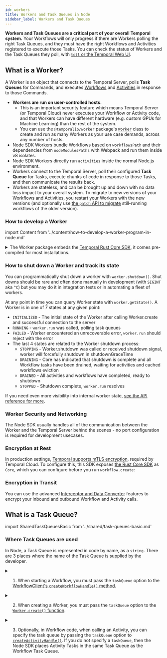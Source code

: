 ```yaml
---
id: workers
title: Workers and Task Queues in Node
sidebar_label: Workers and Task Queues
---
```


**Workers and Task Queues are a critical part of your overall Temporal system.**
Your Workflows will only progress if there are Workers polling the right Task Queues, and they must have the right Workflows and Activities registered to execute those Tasks.
You can check the status of Workers and the Task Queues they poll, with [`tctl` or the Temporal Web UI](/docs/system-tools/introduction).

## What is a Worker?

A Worker is an object that connects to the Temporal Server, polls **Task Queues** for Commands, and executes [Workflows](/docs/node/workflows) and [Activities](/docs/node/activities) in response to those Commands.

- **Workers are run on user-controlled hosts.**
  - This is an important security feature which means Temporal Server (or Temporal Cloud) never executes your Workflow or Activity code, and that Workers can have different hardware (e.g. custom GPUs for Machine Learning) than the rest of the system.
  - You can use the `@temporalio/worker` package's [`Worker`](https://nodejs.temporal.io/api/classes/worker.Worker) class to create and run as many Workers as your use case demands, across any number of hosts.
- Node SDK Workers bundle Workflows based on `workflowsPath` and their dependencies from `nodeModulesPaths` with Webpack and run them inside v8 isolates.
- Node SDK Workers directly run `activities` inside the normal Node.js environment.
- Workers connect to the Temporal Server, poll their configured **Task Queue** for Tasks, execute chunks of code in response to those Tasks, and then communicate the results back.
- Workers are stateless, and can be brought up and down with no data loss impact to your overall system.
  To migrate to new versions of your Workflows and Activities, you restart your Workers with the new versions (and optionally use [the `patch` API to migrate](/docs/node/versioning) still-running workflows of the older version).

### How to develop a Worker

import Content from '../content/how-to-develop-a-worker-program-in-node.md'

<Content />

<details>
<summary>
The Worker package embeds the <a href="https://github.com/temporalio/sdk-core">Temporal Rust Core SDK</a>, it comes pre-compiled for most installations.
</summary>

We've provided pre-compiled binaries for:

- Mac with an Intel chip: `x86_64-apple-darwin`
- Mac with an Apple chip: `aarch64-apple-darwin`
- Linux with x86_64 architecture: `x86_64-unknown-linux-gnu`
- Windows with x86_64 architecture: `x86_64-pc-windows-gnu` (Windows is not yet supported but it is a [priority for us](https://github.com/temporalio/sdk-node/issues/12)).

If you need to compile the Worker yourself, set up the Rust toolchain by following the instructions [here](https://rustup.rs/).

</details>

### How to shut down a Worker and track its state

You can programmatically shut down a worker with `worker.shutdown()`.
Shut downs should be rare and often done manually in development (with `SIGINT` aka `^C`) but you may do it in integration tests or in automating a fleet of workers.

At any point in time you can query Worker state with `worker.getState()`.
A Worker is in one of 7 states at any given point:

- `INITIALIZED` - The initial state of the Worker after calling Worker.create and successful connection to the server
- `RUNNING` - `worker.run` was called, polling task queues
- `FAILED` - Worker encountered an unrecoverable error, `worker.run` should reject with the error
- The last 4 states are related to the Worker shutdown process:
  - `STOPPING` - Worker.shutdown was called or received shutdown signal, worker will forcefully shutdown in shutdownGraceTime
  - `DRAINING` - Core has indicated that shutdown is complete and all Workflow tasks have been drained, waiting for activities and cached workflows eviction
  - `DRAINED` - All activities and workflows have completed, ready to shutdown
  - `STOPPED` - Shutdown complete, `worker.run` resolves

If you need even more visibility into internal worker state, [see the API reference for more](https://nodejs.temporal.io/api/classes/worker.Worker).

### Worker Security and Networking

The Node SDK usually handles all of the communication between the Worker and the Temporal Server behind the scenes - no port configuration is required for development usecases.

### Encryption at Rest

In production settings, [Temporal supports mTLS encryption](/docs/server/security), required by Temporal Cloud.
To configure this, this SDK exposes [the Rust Core SDK](https://github.com/temporalio/sdk-core) as `Core`, which you can configure before you run `workflow.create`:

<!--SNIPSTART nodejs-mtls-worker-->
<!--SNIPEND-->

### Encryption in Transit

You can use the advanced [Interceptor and Data Converter](/docs/node/interceptors) features to encrypt your inbound and outbound Workflow and Activity calls.

## What is a Task Queue?

import SharedTaskQueuesBasic from '../shared/task-queues-basic.md'

<SharedTaskQueuesBasic
workflowLink="/docs/node/workflows"
workerLink="/docs/node/workers"
/>

### Where Task Queues are used

In Node, a Task Queue is represented in code by name, as a `string`.
There are 3 places where the name of the Task Queue is supplied by the developer.

<details>
<summary>

1. When starting a Workflow, you must pass the `taskQueue` option to the [WorkflowClient's `createWorkflowHandle()` method](https://nodejs.temporal.io/api/classes/client.workflowclient#newworkflowhandle).

</summary>

```ts
const workflow = workflowClient.createWorkflowHandle(myWorkflow, {
  taskQueue: 'my-task-queue',
});

const result = await workflow.execute();
```

</details>
<details>
<summary>

2. When creating a Worker, you must pass the `taskQueue` option to the [`Worker.create()` function](https://nodejs.temporal.io/api/classes/worker.worker-1#create).

</summary>

```ts
const worker = await Worker.create({
  workflowsPath: require.resolve('./workflows'),
  taskQueue: 'my-task-queue',
});
```

</details>
<details>
<summary>

3. Optionally, in Workflow code, when calling an Activity, you can specify the task queue by passing the `taskQueue` option to [`createActivityHandle()`](https://nodejs.temporal.io/api/namespaces/workflow#configureactivities). If you do not specify a `taskQueue`, then the Node SDK places Activity Tasks in the same Task Queue as the Workflow Task Queue.

</summary>

```ts
const { greet } = createActivityHandle<typeof activities>({
  taskQueue: 'my-other-task-queue',
  startToCloseTimeout: '1s',
});
```

</details>
